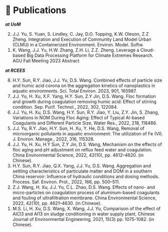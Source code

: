 # 📝 Publications 

***at UoM***
<ol reversed>
  <li>J.J. Yu, S. Yuan, S. Lindley, C. Jay, D.O. Topping, K.W. Oleson, Z.Z Zheng. Integration and Execution of Community Land Model Urban (CLMU) in a Containerized Environment. Environ. Model. Softw.</li>
  <li>K. Wang, J.J. Yu, H.W. Zhang, Z.H. Li, Z.Z. Zheng. Leverage a Cloud-based Big Data Processing Platform for Climate Extremes Research. AGU Fall Meeting 2023 Abstract</li>
</ol>

***at RCEES***
<ol reversed>
  <li> H.Y. Sun, R.Y. Jiao, J.J. Yu, D.S. Wang. Combined effects of particle size and humic acid corona on the aggregation kinetics of nanoplastics in aquatic environments. Sci. Total Environ. 2023, 901, 165987. </li>
  <li> J.J. Yu, H. Xu, X.F. Yang, H.Y. Sun, Z.Y Jin, D.S. Wang. Floc formation and growth during coagulation removing humic acid: Effect of   stirring condition. Sep. Purif. Technol., 2022, 302, 122084. </li>
  <li> J.J. Yu, H. Xu, D.S. Wang, H.Y. Sun, R.Y. Jiao, Y. Liu, Z.Y. Jin, S. Zhang, Variations in NOM During Floc Aging: Effect of Typical   Al-based Coagulants and Different Particle Size, Water Res., 2022, 218, 118486. </li>
  <li> J.J. Yu, R.Y. Jiao, H.Y. Sun, H. Xu, Y. He, D.S. Wang, Removal of microorganic pollutants in aquatic environment: The utilization of Fe  (VI). J. Environ. Manage., 2022, 316, 115328. </li>
  <li> J.J. Yu, H. Xu, H.Y Sun, Z.Y Jin, D.S. Wang, Mechanism on the effects of floc aging and pH adjustment on reflux feed water and   coagulation. China Environmental Science, 2022, 42(10), pp. 4612–4620. (in Chinese).</li>
  <li> H.Y. Sun, R.Y. Jiao, Q.X. Yang, J.J. Yu, D.S. Wang. Aggregation and settling characteristics of particulate matter and DOM in a  southern China reservoir: Influence of hydraulic conditions and dosing methods. Process. Saf. Environ. Prot., 2022, 166,  pp. 500–511.</li>
  <li> Z.J. Wang, H. Xu, J.J. Yu, C.L. Zhao, D.S. Wang. Effects of nano- and micro-particles on coagulation process of aluminum-based   coagulants and fouling of ultrafiltration membrane. China Environmental Science, 2022, 42(10), pp. 4621–4630. (in Chinese).</li>
  <li> M.S. Li, H. Xu, D.S. Wang, X. Wang, J.J. Yu, Comparison of the effect of AlCl3 and Al13 on sludge conditioning in water supply plant, Chinese Journal of Environmental Engineering, 2021, 15(3) pp. 1075-1082. (in Chinese).</li>
</ol>
